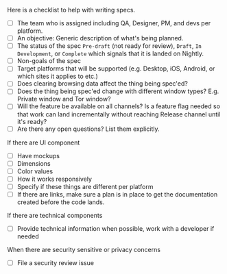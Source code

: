 Here is a checklist to help with writing specs.

- [ ] The team who is assigned including QA, Designer, PM, and devs per platform.
- [ ] An objective: Generic description of what's being planned.
- [ ] The status of the spec `Pre-draft` (not ready for review), `Draft`, `In Development`, or `Complete` which signals that it is landed on Nightly.
- [ ] Non-goals of the spec
- [ ] Target platforms that will be supported (e.g. Desktop, iOS, Android, or which sites it applies to etc.)
- [ ] Does clearing browsing data affect the thing being spec'ed?
- [ ] Does the thing being spec'ed change with different window types? E.g. Private window and Tor window?
- [ ] Will the feature be available on all channels? Is a feature flag needed so that work can land incrementally without reaching Release channel until it's ready?
- [ ] Are there any open questions? List them explicitly. 

If there are UI component
- [ ] Have mockups
- [ ] Dimensions
- [ ] Color values
- [ ] How it works responsively
- [ ] Specify if these things are different per platform
- [ ] If there are links, make sure a plan is in place to get the documentation created before the code lands.

If there are technical components
- [ ] Provide technical information when possible, work with a developer if needed

When there are security sensitive or privacy concerns
- [ ] File a security review issue
